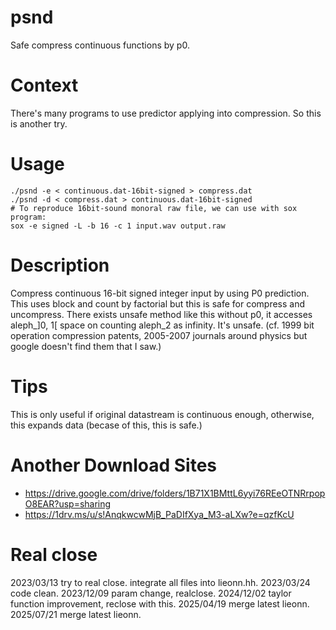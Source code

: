 # psnd
Safe compress continuous functions by p0.

# Context
There's many programs to use predictor applying into compression.
So this is another try.

# Usage
    ./psnd -e < continuous.dat-16bit-signed > compress.dat
    ./psnd -d < compress.dat > continuous.dat-16bit-signed
    # To reproduce 16bit-sound monoral raw file, we can use with sox program:
    sox -e signed -L -b 16 -c 1 input.wav output.raw

# Description
Compress continuous 16-bit signed integer input by using P0 prediction. This uses block and count by factorial but this is safe for compress and uncompress.
There exists unsafe method like this without p0, it accesses aleph_\]0, 1\[ space on counting aleph_2 as infinity. It's unsafe. (cf. 1999 bit operation compression patents, 2005-2007 journals around physics but google doesn't find them that I saw.)

# Tips
This is only useful if original datastream is continuous enough, otherwise, this expands data (becase of this, this is safe.)

# Another Download Sites      
* https://drive.google.com/drive/folders/1B71X1BMttL6yyi76REeOTNRrpopO8EAR?usp=sharing      
* https://1drv.ms/u/s!AnqkwcwMjB_PaDIfXya_M3-aLXw?e=qzfKcU

# Real close
2023/03/13 try to real close. integrate all files into lieonn.hh.
2023/03/24 code clean.
2023/12/09 param change, realclose.
2024/12/02 taylor function improvement, reclose with this.
2025/04/19 merge latest lieonn.
2025/07/21 merge latest lieonn.

